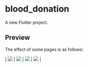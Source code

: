# blood_donation

A new Flutter project.

## Preview

The effect of some pages is as follows:

| ![](https://raw.githubusercontent.com/ko-htut/Flutter-Blood-Bank/master/blood.png) | ![](https://kohtut.dev/img/Screenshot_1588094861.png) | ![](https://kohtut.dev/img/Screenshot_1588094869.png) | ![](https://kohtut.dev/img/Screenshot_1588094875.png) |
